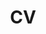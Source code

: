 ---
title: CV
eleventyNavigation:
  key: CV
  url: /static/img/nataliehman-cv.pdf
  permalink: false
  order: 2
---